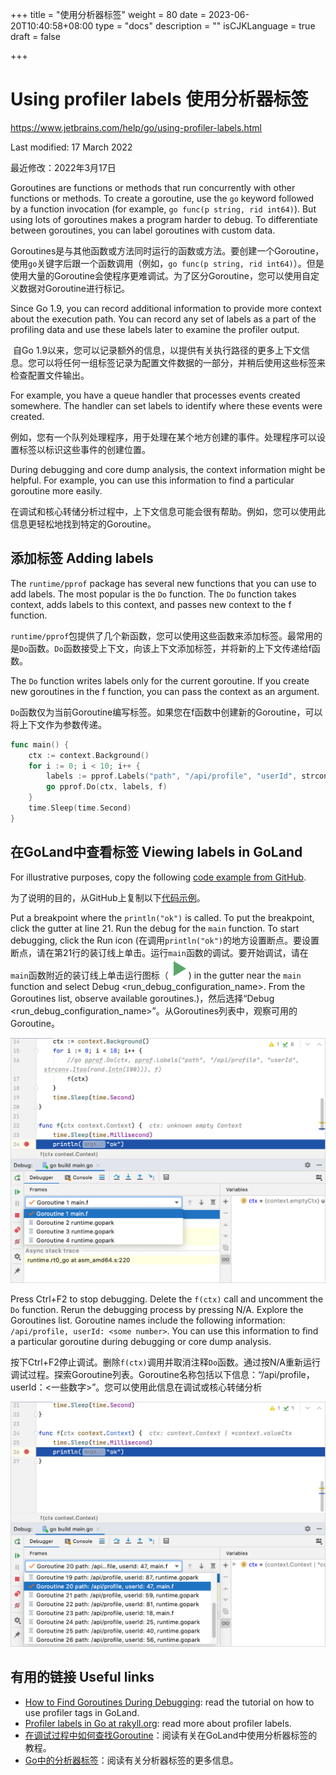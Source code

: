 +++
title = "使用分析器标签"
weight = 80
date = 2023-06-20T10:40:58+08:00
type = "docs"
description = ""
isCJKLanguage = true
draft = false

+++
# Using profiler labels﻿ 使用分析器标签

https://www.jetbrains.com/help/go/using-profiler-labels.html

Last modified: 17 March 2022

最近修改：2022年3月17日

Goroutines are functions or methods that run concurrently with other functions or methods. To create a goroutine, use the `go` keyword followed by a function invocation (for example, `go func(p string, rid int64)`). But using lots of goroutines makes a program harder to debug. To differentiate between goroutines, you can label goroutines with custom data.

​	Goroutines是与其他函数或方法同时运行的函数或方法。要创建一个Goroutine，使用`go`关键字后跟一个函数调用（例如，`go func(p string, rid int64)`）。但是使用大量的Goroutine会使程序更难调试。为了区分Goroutine，您可以使用自定义数据对Goroutine进行标记。

Since Go 1.9, you can record additional information to provide more context about the execution path. You can record any set of labels as a part of the profiling data and use these labels later to examine the profiler output.

​	自Go 1.9以来，您可以记录额外的信息，以提供有关执行路径的更多上下文信息。您可以将任何一组标签记录为配置文件数据的一部分，并稍后使用这些标签来检查配置文件输出。

For example, you have a queue handler that processes events created somewhere. The handler can set labels to identify where these events were created.

​	例如，您有一个队列处理程序，用于处理在某个地方创建的事件。处理程序可以设置标签以标识这些事件的创建位置。

During debugging and core dump analysis, the context information might be helpful. For example, you can use this information to find a particular goroutine more easily.

​	在调试和核心转储分析过程中，上下文信息可能会很有帮助。例如，您可以使用此信息更轻松地找到特定的Goroutine。

## 添加标签 Adding labels﻿

The `runtime/pprof` package has several new functions that you can use to add labels. The most popular is the `Do` function. The `Do` function takes context, adds labels to this context, and passes new context to the f function.

​	`runtime/pprof`包提供了几个新函数，您可以使用这些函数来添加标签。最常用的是`Do`函数。`Do`函数接受上下文，向该上下文添加标签，并将新的上下文传递给f函数。

The `Do` function writes labels only for the current goroutine. If you create new goroutines in the f function, you can pass the context as an argument.

​	`Do`函数仅为当前Goroutine编写标签。如果您在f函数中创建新的Goroutine，可以将上下文作为参数传递。

```go
func main() {
    ctx := context.Background()
    for i := 0; i < 10; i++ {
        labels := pprof.Labels("path", "/api/profile", "userId", strconv.Itoa(rand.Intn(100)))
        go pprof.Do(ctx, labels, f)
    }
    time.Sleep(time.Second)
}
```



## 在GoLand中查看标签 Viewing labels in GoLand﻿

For illustrative purposes, copy the following [code example from GitHub](https://github.com/apronichev/documentation-code-examples/blob/master/debuggerProfilerLabels/main.go).

为了说明的目的，从GitHub上复制以下[代码示例](https://github.com/apronichev/documentation-code-examples/blob/master/debuggerProfilerLabels/main.go)。

Put a breakpoint where the `println("ok")` is called. To put the breakpoint, click the gutter at line 21. Run the debug for the `main` function. To start debugging, click the Run icon (在调用`println("ok")`的地方设置断点。要设置断点，请在第21行的装订线上单击。运行`main`函数的调试。要开始调试，请在`main`函数附近的装订线上单击运行图标（![the Run icon](UsingProfilerLabels_img/app.actions.execute.svg)) in the gutter near the `main` function and select Debug <run_debug_configuration_name>. From the Goroutines list, observe available goroutines.)，然后选择“Debug <run_debug_configuration_name>”。从Goroutines列表中，观察可用的Goroutine。

![List of goroutines without labels](UsingProfilerLabels_img/go_list_of_goroutines_without_labels.png)

Press Ctrl+F2 to stop debugging. Delete the `f(ctx)` call and uncomment the `Do` function. Rerun the debugging process by pressing N/A. Explore the Goroutines list. Goroutine names include the following information: `/api/profile, userId: <some number>`. You can use this information to find a particular goroutine during debugging or core dump analysis.

​	按下Ctrl+F2停止调试。删除`f(ctx)`调用并取消注释`Do`函数。通过按N/A重新运行调试过程。探索Goroutine列表。Goroutine名称包括以下信息：“/api/profile，userId：<一些数字>”。您可以使用此信息在调试或核心转储分析

![List of goroutines with labels](UsingProfilerLabels_img/go_list_of_goroutines_with_labels.png)

## 有用的链接 Useful links﻿

- [How to Find Goroutines During Debugging](https://blog.jetbrains.com/go/2020/03/03/how-to-find-goroutines-during-debugging/): read the tutorial on how to use profiler tags in GoLand.
- [Profiler labels in Go at rakyll.org](https://rakyll.org/profiler-labels/): read more about profiler labels.
- [在调试过程中如何查找Goroutine](https://blog.jetbrains.com/go/2020/03/03/how-to-find-goroutines-during-debugging/)：阅读有关在GoLand中使用分析器标签的教程。
- [Go中的分析器标签](https://rakyll.org/profiler-labels/)：阅读有关分析器标签的更多信息。